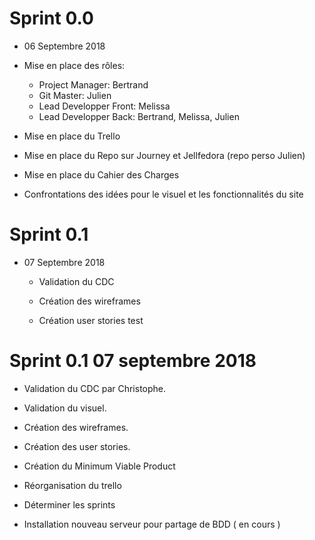 # Sprint 0.0 
- 06 Septembre 2018

* Mise en place des rôles:
    * Project Manager: Bertrand
    * Git Master: Julien
    * Lead Developper Front: Melissa
    * Lead Developper Back: Bertrand, Melissa, Julien

* Mise en place du Trello

* Mise en place du Repo sur Journey et Jellfedora (repo perso Julien)

* Mise en place du Cahier des Charges

* Confrontations des idées pour le visuel et les fonctionnalités du site


# Sprint 0.1
- 07 Septembre 2018

    * Validation du CDC

    * Création des wireframes

    * Création user stories 
    test


# Sprint 0.1 07 septembre 2018 

* Validation du CDC par Christophe.

* Validation du visuel.

* Création des wireframes.

* Création des user stories.

* Création du Minimum Viable Product 

* Réorganisation du trello

* Déterminer les sprints

* Installation nouveau serveur pour partage de BDD ( en cours )

